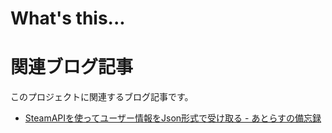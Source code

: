 # What's this...

# 関連ブログ記事
このプロジェクトに関連するブログ記事です。

* [SteamAPIを使ってユーザー情報をJson形式で受け取る - あとらすの備忘録](http://kitigai.hatenablog.com/entry/2017/10/10/232222)
